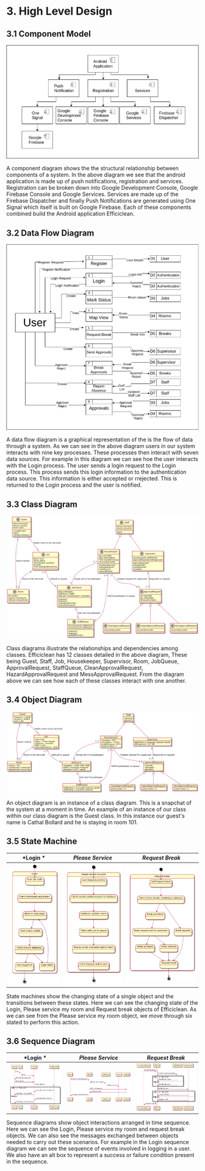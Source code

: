 # 3. High Level Design

## 3.1 Component Model
![](media/ComponentDiagram.png)

A component diagram shows the the structural relationship between components of a system. In the above diagram we see that the android application is made up of push notifications, registration and services. Registration can be broken down into Google Development Console, Google Firebase Console and Google Services. Services are made up of the Firebase Dispatcher and finally Push Notifications are generated using One Signal which itself is built on Google Firebase. Each of these components combined build the Android application Efficiclean.

## 3.2 Data Flow Diagram
![](media/DataFlowDiagram.png)

A data flow diagram is a graphical representation of the is the flow of data through a system. As we can see in the above diagram users in our system interacts with nine key processes. These processes then interact with seven data sources. For example in this diagram we can see hoe the user interacts with the Login process. The user sends a login request to the Login process. This process sends this login information to the authentication data source. This information is either accepted or rrejected. This is returned to the Login process and the user is notified.

## 3.3 Class Diagram
![](media/class_diagram.png)

Class diagrams illustrate the relationships and dependencies among classes. Efficiclean has 12 classes detailed in the above diagram, These being Guest, Staff, Job, Housekeeper, Supervisor, Room, JobQueue, ApprovalRequest, StaffQueue, CleanApprovalRequest, HazardApprovalRequest and MessApprovalRequest. From the diagram above we can see how each of these classes interact with one another.

## 3.4 Object Diagram
![](media/object_diagram.png)

An object diagram is an instance of a class diagram. This is a snapchat of the system at a moment in time. An example of an instance of our class within our class diagram is the Guest class. In this instance our guest's name is Cathal Bollard and he is staying in room 101.


## 3.5 State Machine

*Login *                  | *Please Service*            |*Request Break*
:------------------------:|:---------------------------:|:-----------------------:|
![](media/login_state.png)|![](media/service_state.png) |![](media/break_state.png)

State machines show the changing state of a single object and the transitions between these states. Here we can see the changing state of the Login, Please service my room and Request break objects of Efficiclean. As we can see from the Please service my room object, we move through six stated to perform this action.

## 3.6 Sequence Diagram

*Login *   | *Please Service*    |*Request Break*
:-------------------:|:-----------------:|:-------------:|
![](media/login_sequence.png)|![](media/please_service_sequence.png) |![](media/request_break_sequence.png)

Sequence diagrams show object interactions arranged in time sequence. Here we can see the Login, Please service my room and request break objects. We can also see the messages exchanged between objects needed to carry out these scenarios. For example in the Login sequence diagram we can see the sequence of events involved in logging in a user. We also have an alt box to represent a success or failure condition present in the sequence.
